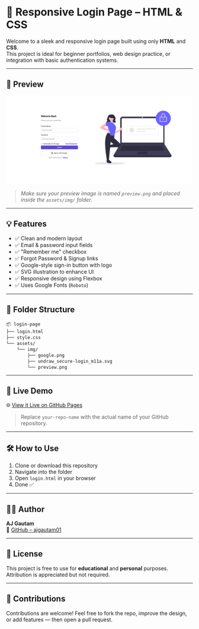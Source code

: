 # 🔐 Responsive Login Page – HTML & CSS

Welcome to a sleek and responsive login page built using only **HTML** and **CSS**.  
This project is ideal for beginner portfolios, web design practice, or integration with basic authentication systems.

---

## 📸 Preview

![Login Page Preview](assets/img/preview.png)
> *Make sure your preview image is named `preview.png` and placed inside the `assets/img/` folder.*

---

## 💡 Features

- ✅ Clean and modern layout
- ✅ Email & password input fields
- ✅ "Remember me" checkbox
- ✅ Forgot Password & Signup links
- ✅ Google-style sign-in button with logo
- ✅ SVG illustration to enhance UI
- ✅ Responsive design using Flexbox
- ✅ Uses Google Fonts (`Roboto`)

---

## 📁 Folder Structure

```
📦 login-page
├── login.html
├── style.css
└── assets/
    └── img/
        ├── google.png
        ├── undraw_secure-login_m11a.svg
        └── preview.png
```

---

## 🚀 Live Demo

🌐 [View it Live on GitHub Pages](url)  
> Replace `your-repo-name` with the actual name of your GitHub repository.

---

## 🛠️ How to Use

1. Clone or download this repository  
2. Navigate into the folder  
3. Open `login.html` in your browser  
4. Done ✅

---

## 👨‍💻 Author

**AJ Gautam**  
🔗 [GitHub – ajgautam01](https://github.com/ajgautam01)

---

## 📄 License

This project is free to use for **educational** and **personal** purposes.  
Attribution is appreciated but not required.

---

## 🙌 Contributions

Contributions are welcome! Feel free to fork the repo, improve the design, or add features — then open a pull request.
